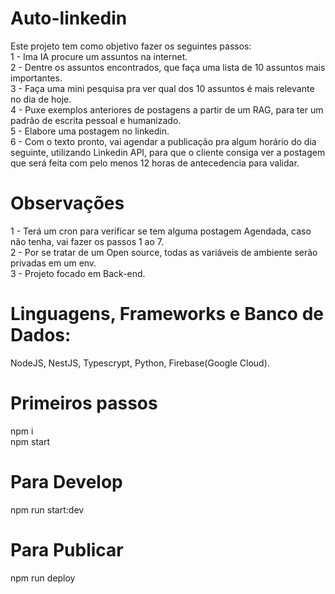 # Auto-linkedin
Este projeto tem como objetivo fazer os seguintes passos:  
1 - Ima IA procure um assuntos na internet.  
2 - Dentre os assuntos encontrados, que faça uma lista de 10 assuntos mais importantes.  
3 - Faça uma mini pesquisa pra ver qual dos 10 assuntos é mais relevante no dia de hoje.  
4 - Puxe exemplos anteriores de postagens a partir de um RAG, para ter um padrão de escrita pessoal e humanizado.  
5 - Elabore uma postagem no linkedin.  
6 - Com o texto pronto, vai agendar a publicação pra algum horário do dia seguinte, utilizando Linkedin API, para que o cliente consiga ver a postagem que será feita com pelo menos 12 horas de antecedencia para validar.  

# Observações
1 - Terá um cron para verificar se tem alguma postagem Agendada, caso não tenha, vai fazer os passos 1 ao 7.  
2 - Por se tratar de um Open source, todas as variáveis de ambiente serão privadas em um env.  
3 - Projeto focado em Back-end.  

# Linguagens, Frameworks e Banco de Dados: 
NodeJS, NestJS, Typescrypt, Python, Firebase(Google Cloud).  

# Primeiros passos
npm i   
npm start  

# Para Develop
npm run start:dev  

# Para Publicar
npm run deploy  
